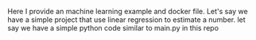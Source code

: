 Here I provide an machine learning example and docker file.
Let's say we have a simple project that use linear regression to estimate a number. let say we have a simple python code similar to main.py
in this repo 

